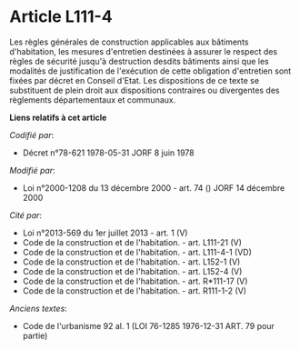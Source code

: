 # Article L111-4

Les règles générales de construction applicables aux bâtiments d'habitation, les mesures d'entretien destinées à assurer le
respect des règles de sécurité jusqu'à destruction desdits bâtiments ainsi que les modalités de justification de l'exécution
de cette obligation d'entretien sont fixées par décret en Conseil d'Etat. Les dispositions de ce texte se substituent de
plein droit aux dispositions contraires ou divergentes des règlements départementaux et communaux.

**Liens relatifs à cet article**

_Codifié par_:

  - Décret n°78-621 1978-05-31 JORF 8 juin 1978

_Modifié par_:

  - Loi n°2000-1208 du 13 décembre 2000 - art. 74 () JORF 14 décembre 2000

_Cité par_:

  - Loi n°2013-569 du 1er juillet 2013 - art. 1 (V)
  - Code de la construction et de l'habitation. - art. L111-21 (V)
  - Code de la construction et de l'habitation. - art. L111-4-1 (VD)
  - Code de la construction et de l'habitation. - art. L152-1 (V)
  - Code de la construction et de l'habitation. - art. L152-4 (V)
  - Code de la construction et de l'habitation. - art. R*111-17 (V)
  - Code de la construction et de l'habitation. - art. R111-1-2 (V)

_Anciens textes_:

  - Code de l'urbanisme 92 al. 1 (LOI 76-1285 1976-12-31 ART. 79 pour partie)
